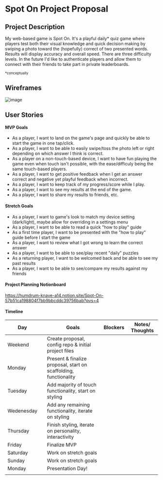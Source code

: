 # Spot On Project Proposal

## Project Description 

My web-based game is Spot On. It's a playful daily* quiz game where players test both their visual knowledge and quick decision making by swiping a photo toward the (hopefully) correct of two presented words. Results will display accuracy and overall speed. There are three difficulty levels. In the future I'd like to authenticate players and allow them to connect with their friends to take part in private leaderboards.

<sub>*conceptually</sub>

## Wireframes

![image](https://github.com/iangilmore/spot-on/assets/6451468/0db344b1-0d83-4354-8893-3051be4a58b7)

## User Stories

#### MVP Goals

- As a player, I want to land on the game's page and quickly be able to start the game in one tap/click.
- As a player, I want to be able to easily swipe/toss the photo left or right depending on which answer I think is correct.
- As a player on a non-touch-based device, I want to have fun playing the game even when touch isn't possible, with the ease/difficuly being the same touch-based players.
- As a player, I want to get positive feedback when I get an answer correct and negative yet playful feedback when incorrect.
- As a player, I want to keep track of my progress/score while I play.
- As a player, I want to see my results at the end of the game.
- As a player, I want to share my results to friends, etc.

#### Stretch Goals

- As a player, I want to game's look to match my device setting (dark/light), maybe allow for overriding in a settings menu
- As a player, I want to be able to read a quick "how to play" guide
- As a first time player, I want to be presented with the "how to play" guide before I start the game
- As a player, I want to review what I got wrong to learn the correct answer
- As a player, I want to be able to see/play recent "daily" puzzles
- As a returning player, I want to be welcomed back and be able to see my past results
- As a player, I want to be able to see/compare my results against my friends

#### Project Planning Notionboard
https://humdrum-knave-a14.notion.site/Spot-On-57b51ca198804f7bb9bbcddc39756bab?pvs=4

#### Timeline
| Day        |   | Goals                                                           | Blockers           | Notes/ Thoughts           |
|------------|---|-----------------------------------------------------------------|--------------------|---------------------------|
| Weekend    |   | Create proposal, config repo & initial project files            |                    |                           |
| Monday     |   | Present & finalize proposal, start on scaffolding, functionality|                    |                           |
| Tuesday    |   | Add majority of touch functionality, start on styling           |                    |                           |
| Wedenesday |   | Add any remaining functionality, iterate on styling             |                    |                           |
| Thursday   |   | Finish styling, iterate on personality, interactivity           |                    |                           |
| Friday     |   | Finalize MVP                                                    |                    |                           |
| Saturday   |   | Work on stretch goals                                           |                    |                           |
| Sunday     |   | Work on stretch goals                                           |                    |                           |
| Monday     |   | Presentation Day!                                               |                    |                           |
|            |   |                                                                 |                    |                           |
